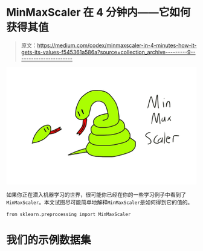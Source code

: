 # MinMaxScaler 在 4 分钟内——它如何获得其值

> 原文：<https://medium.com/codex/minmaxscaler-in-4-minutes-how-it-gets-its-values-f545361a586a?source=collection_archive---------9----------------------->

![](img/3687be30ebd294b290fbfc58f2c41ea3.png)

如果你正在潜入机器学习的世界，很可能你已经在你的一些学习例子中看到了`MinMaxScaler`。本文试图尽可能简单地解释`MinMaxScaler`是如何得到它的值的。

```
from sklearn.preprocessing import MinMaxScaler
```

# 我们的示例数据集